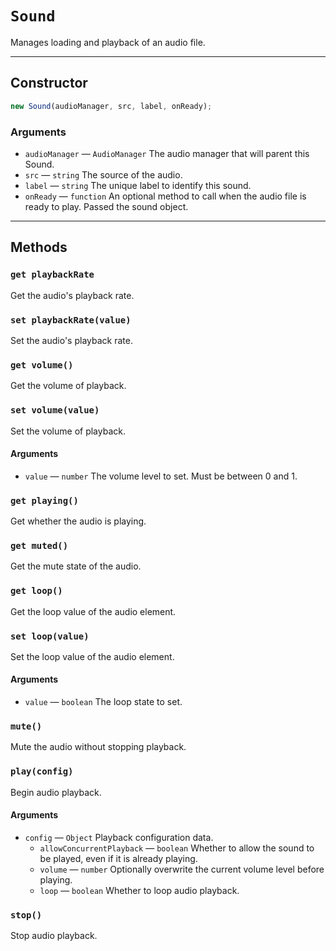 # `Sound`

Manages loading and playback of an audio file.

---

## Constructor

```javascript
new Sound(audioManager, src, label, onReady);
```

### Arguments

-   `audioManager` &mdash; `AudioManager` The audio manager that will parent this Sound.
-   `src` &mdash; `string` The source of the audio.
-   `label` &mdash; `string` The unique label to identify this sound.
-   `onReady` &mdash; `function` An optional method to call when the audio file is ready to play. Passed the sound object.

---

## Methods

### `get playbackRate`

Get the audio's playback rate.

### `set playbackRate(value)`

Set the audio's playback rate.

### `get volume()`

Get the volume of playback.

### `set volume(value)`

Set the volume of playback.

#### Arguments

-   `value` &mdash; `number` The volume level to set. Must be between 0 and 1.

### `get playing()`

Get whether the audio is playing.

### `get muted()`

Get the mute state of the audio.

### `get loop()`

Get the loop value of the audio element.

### `set loop(value)`

Set the loop value of the audio element.

#### Arguments

-   `value` &mdash; `boolean` The loop state to set.

### `mute()`

Mute the audio without stopping playback.

### `play(config)`

Begin audio playback.

#### Arguments

-   `config` &mdash; `Object` Playback configuration data.
    -   `allowConcurrentPlayback` &mdash; `boolean` Whether to allow the sound to be played, even if it is already playing.
    -   `volume` &mdash; `number` Optionally overwrite the current volume level before playing.
    -   `loop` &mdash; `boolean` Whether to loop audio playback.

### `stop()`

Stop audio playback.
